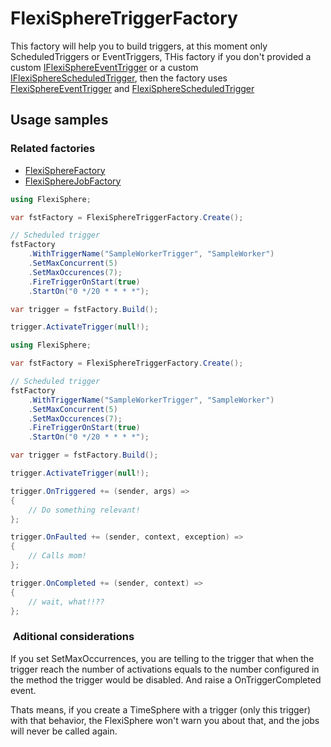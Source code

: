 # FlexiSphereTriggerFactory

This factory will help you to build triggers, at this moment only ScheduledTriggers or EventTriggers,
THis factory if you don't provided a custom [IFlexiSphereEventTrigger](./IFlexiSphereEventTrigger.md) or a custom [IFlexiSphereScheduledTrigger](./IFlexiSphereScheduledTrigger.md), then the factory uses [FlexiSphereEventTrigger](./FlexiSphereEventTrigger.md) and [FlexiSphereScheduledTrigger](./FlexiSphereScheduledTrigger.md)

## Usage samples

### Related factories

- [FlexiSphereFactory](./FlexiSphereFactory.md)
- [FlexiSphereJobFactory](./FlexiSphereJobFactory.md)

```C#
using FlexiSphere;

var fstFactory = FlexiSphereTriggerFactory.Create();

// Scheduled trigger
fstFactory
    .WithTriggerName("SampleWorkerTrigger", "SampleWorker")
    .SetMaxConcurrent(5)
    .SetMaxOccurences(7);
    .FireTriggerOnStart(true)
    .StartOn("0 */20 * * * *");

var trigger = fstFactory.Build();

trigger.ActivateTrigger(null!);
```

```C#
using FlexiSphere;

var fstFactory = FlexiSphereTriggerFactory.Create();

// Scheduled trigger
fstFactory
    .WithTriggerName("SampleWorkerTrigger", "SampleWorker")
    .SetMaxConcurrent(5)
    .SetMaxOccurences(7);
    .FireTriggerOnStart(true)
    .StartOn("0 */20 * * * *");

var trigger = fstFactory.Build();

trigger.ActivateTrigger(null!);

trigger.OnTriggered += (sender, args) =>
{
    // Do something relevant!
};

trigger.OnFaulted += (sender, context, exception) =>
{
    // Calls mom!
};

trigger.OnCompleted += (sender, context) =>
{
    // wait, what!!??
};
```

###  Aditional considerations

If you set SetMaxOccurrences, you are telling to the trigger that when the trigger reach the number of activations equals to the number configured in the method the trigger would be disabled. And raise a OnTriggerCompleted event.

Thats means, if you create a TimeSphere with a trigger (only this trigger) with that behavior, the FlexiSphere won't warn you about that, and the jobs will never be called again.
